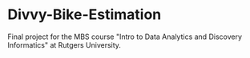 # Divvy-Bike-Estimation

Final project for the MBS course "Intro to Data Analytics and Discovery Informatics" at Rutgers University.

